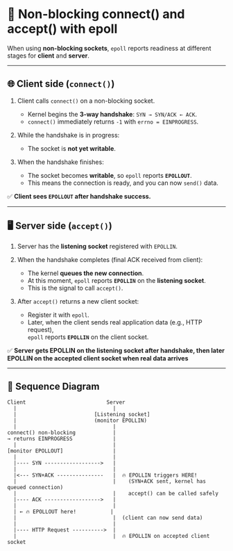 # 🔄 Non-blocking connect() and accept() with epoll

When using **non-blocking sockets**, `epoll` reports readiness at different stages for **client** and **server**.

---

## 🌐 Client side (`connect()`)

1. Client calls `connect()` on a non-blocking socket.  
   - Kernel begins the **3-way handshake**: `SYN → SYN/ACK ← ACK`.  
   - `connect()` immediately returns `-1` with `errno = EINPROGRESS`.

2. While the handshake is in progress:  
   - The socket is **not yet writable**.  

3. When the handshake finishes:  
   - The socket becomes **writable**, so `epoll` reports **`EPOLLOUT`**.  
   - This means the connection is ready, and you can now `send()` data.

✅ **Client sees `EPOLLOUT` after handshake success.**

---

## 🖥️ Server side (`accept()`)

1. Server has the **listening socket** registered with `EPOLLIN`.  

2. When the handshake completes (final ACK received from client):  
   - The kernel **queues the new connection**.  
   - At this moment, `epoll` reports **`EPOLLIN`** on the **listening socket**.  
   - This is the signal to call `accept()`.

3. After `accept()` returns a new client socket:  
   - Register it with `epoll`.  
   - Later, when the client sends real application data (e.g., HTTP request),  
     `epoll` reports **`EPOLLIN`** on the client socket.

✅ **Server gets EPOLLIN on the listening socket after handshake, then later EPOLLIN on the accepted client socket when real data arrives**

---

## 🔁 Sequence Diagram

```text
Client                          Server
  |                               |
  |                         [Listening socket]
  |                         (monitor EPOLLIN)
  |                               |
connect() non-blocking            |
→ returns EINPROGRESS             |
  |                               |
[monitor EPOLLOUT]                |
  |                               |
  |---- SYN ------------------>   |
  |                               |
  |<--- SYN+ACK ---------------   |  🔥 EPOLLIN triggers HERE!
  |                               |    (SYN+ACK sent, kernel has queued connection)
  |                               |    accept() can be called safely
  |---- ACK ------------------>   |
  |                               |
  | ← 🔥 EPOLLOUT here!           |
  |                               |  (client can now send data)
  |                               |
  |---- HTTP Request ---------->  |
  |                               |  🔥 EPOLLIN on accepted client socket
